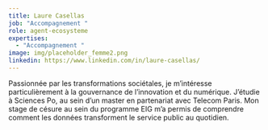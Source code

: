 ```yaml
---
title: Laure Casellas
job: "Accompagnement "
role: agent-ecosysteme
expertises:
  - "Accompagnement "
image: img/placeholder_femme2.png
linkedin: https://www.linkedin.com/in/laure-casellas/
---
```



Passionnée par les transformations sociétales, je m’intéresse particulièrement à la gouvernance de l’innovation et du numérique. J’étudie à Sciences Po, au sein d’un master en partenariat avec Telecom Paris. Mon stage de césure au sein du programme EIG m’a permis de comprendre comment les données transforment le service public au quotidien.